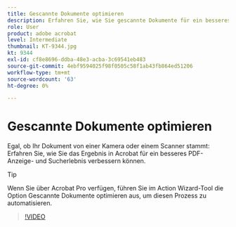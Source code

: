 ```yaml
---
title: Gescannte Dokumente optimieren
description: Erfahren Sie, wie Sie gescannte Dokumente für ein besseres PDF-Anzeige- und Sucherlebnis verbessern können
role: User
product: adobe acrobat
level: Intermediate
thumbnail: KT-9344.jpg
kt: 9344
exl-id: cf8e8696-ddba-48e3-acba-3c69541eb483
source-git-commit: 4ebf9594025f98f0505c58f1ab43fb864ed51206
workflow-type: tm+mt
source-wordcount: '63'
ht-degree: 0%

---
```


# Gescannte Dokumente optimieren

Egal, ob Ihr Dokument von einer Kamera oder einem Scanner stammt: Erfahren Sie, wie Sie das Ergebnis in Acrobat für ein besseres PDF-Anzeige- und Sucherlebnis verbessern können.

>[!TIP]
>
>Wenn Sie über Acrobat Pro verfügen, führen Sie im Action Wizard-Tool die Option Gescannte Dokumente optimieren aus, um diesen Prozess zu automatisieren.

>[!VIDEO](https://video.tv.adobe.com/v/340823?quality=12&learn=on&hidetitle=true)
